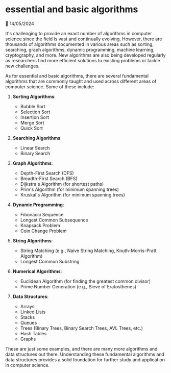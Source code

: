 # essential and basic algorithms

📅 14/05/2024

It's challenging to provide an exact number of algorithms in computer science since the field is vast and continually evolving. However, there are thousands of algorithms documented in various areas such as sorting, searching, graph algorithms, dynamic programming, machine learning, cryptography, and more. New algorithms are also being developed regularly as researchers find more efficient solutions to existing problems or tackle new challenges.

As for essential and basic algorithms, there are several fundamental algorithms that are commonly taught and used across different areas of computer science. Some of these include:

1. **Sorting Algorithms**:
   - Bubble Sort
   - Selection Sort
   - Insertion Sort
   - Merge Sort
   - Quick Sort

2. **Searching Algorithms**:
   - Linear Search
   - Binary Search

3. **Graph Algorithms**:
   - Depth-First Search (DFS)
   - Breadth-First Search (BFS)
   - Dijkstra's Algorithm (for shortest paths)
   - Prim's Algorithm (for minimum spanning trees)
   - Kruskal's Algorithm (for minimum spanning trees)

4. **Dynamic Programming**:
   - Fibonacci Sequence
   - Longest Common Subsequence
   - Knapsack Problem
   - Coin Change Problem

5. **String Algorithms**:
   - String Matching (e.g., Naive String Matching, Knuth-Morris-Pratt Algorithm)
   - Longest Common Substring

6. **Numerical Algorithms**:
   - Euclidean Algorithm (for finding the greatest common divisor)
   - Prime Number Generation (e.g., Sieve of Eratosthenes)

7. **Data Structures**:
   - Arrays
   - Linked Lists
   - Stacks
   - Queues
   - Trees (Binary Trees, Binary Search Trees, AVL Trees, etc.)
   - Hash Tables
   - Graphs

These are just some examples, and there are many more algorithms and data structures out there. Understanding these fundamental algorithms and data structures provides a solid foundation for further study and application in computer science.
